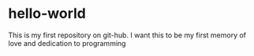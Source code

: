 # hello-world
 This is my first repository on git-hub. I want this to be my first memory of love and dedication to programming
